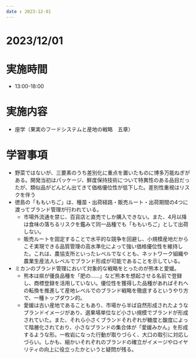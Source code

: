 ```yaml
---
date : 2023-12-01
---
```


# 2023/12/01

# 実施時間
- 13:00-18:00

# 実施内容
- 座学（果実のフードシステムと産地の戦略　五章）

# 学習事項
- 野菜ではないが、三要素のうち差別化に重点を置いたものに博多万能ねぎがある。開発当初はパッケージ、鮮度保持技術について特異性のある品目だったが、類似品がどんどん出てきて価格優位性が低下した。差別性重視はリスクを伴う
- 徳島の「ももいちご」は、種苗・出荷経路・販売ルート・出荷期間の4つに渡ってブランド管理が行われている。
    - 市場外流通を禁じ、百貨店と直売でしか購入できない。また、4月以降は食味の落ちるリスクを鑑みて同一品種でも「ももいちご」として出荷しない。
    - 販売ルートを固定することで水平的な競争を回避し、小規模産地だからこそ実現できる品質管理の高水準化によって強い価格優位性を維持した。これは、農協支所といったレベルでなくとも、ネットワーク組織や農業生産法人レベルでブランド形成が可能であることを示している。
- ミカンのブランド管理において対象的な戦略をとったのが熊本と愛媛。
    - 熊本は県が優良品種を「肥の……」など熊本を想起させる名前で登録し、商標登録を活用していない。優位性を獲得した品種があればそれへの転換を推進して産地レベルでのブランド戦略を徹底するというやり方で、一種トップダウン的。
    - 愛媛は古い産地であることもあり、市場から半ば自然形成されたようなブランドイメージがあり、選果場単位など小さい規模でブランドが形成されていた。また、それら小さくブランドそれぞれが糖度と酸度によって階層化されており、小さなブランドの集合体が「愛媛みかん」を形成するような形。一枚岩になった行動が取りづらく、大口の取引に対応しづらい。しかも、細かいそれぞれのブランドの確立がイメージやロイヤリティの向上に役立ったかというと疑問が残る。
